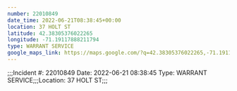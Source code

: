 ```yaml
---
number: 22010849
date_time: 2022-06-21T08:38:45+00:00
location: 37 HOLT ST
latitude: 42.38305376022265
longitude: -71.19117888211794
type: WARRANT SERVICE
google_maps_link: https://maps.google.com/?q=42.38305376022265,-71.19117888211794
---
```


;;;Incident #: 22010849   Date: 2022-06-21 08:38:45   Type: WARRANT SERVICE;;;Location: 37 HOLT ST;;;
